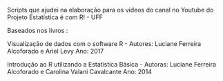 Scripts que ajudei na elaboração para os vídeos do canal no Youtube do Projeto Estatística é com R! - UFF

Baseados nos livros : 

Visualização de dados com o software R - 
Autores: Luciane Ferreira Alcoforado e Ariel Levy
Ano: 2017

Introdução ao R utilizando a Estatística Básica - 
Autoras: Luciane Ferreira Alcoforado e Carolina Valani Cavalcante
Ano: 2014
